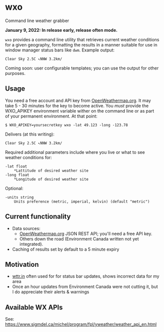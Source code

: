 # wxo
Command line weather grabber

**January 9, 2022: In release early, release often mode.**

`wxo` provides a command line utility that retrieves current weather conditions for a given geography,
formatting the results in a manner suitable for use in window manager status bars like
`dwm`. Example output:

    Clear Sky 2.5C ↖NNW 3.2km/

Coming soon: user configurable templates; you can use the output for other purposes.

## Usage

You need a free account and API key from
[OpenWeathermap.org](https://openweathermap.org/). It may take 5 - 30 minutes
for the key to become active. You *must* provide the WXO_APIKEY environment
variable wither on the command line or as part of your permanent environment.
At that point:

    $ WXO_APIKEY=yoursecretkey wxo -lat 49.123 -long -123.78

Delivers (at this writing):

    Clear Sky 2.5C ↖NNW 3.2km/

Required additional parameters include where you live or what to see weather
conditions for:

    -lat float
        *Lattitude of desired weather site
    -long float
        *Longitude of desired weather site

Optional:

    -units string
        Units preference (metric, imperial, kelvin) (default "metric")

## Current functionality

* Data sources:
    * [OpenWeathermap.org](https://openweathermap.org/) JSON REST API; you'll need a free API key.
    * Others down the road (Environment Canada written not yet integrated).
* Caching of results set by default to a 5 minute expiry

## Motivation

* [wttr.in]() often used for for status bar updates,  shows incorrect data for my area
* Once an hour updates from Environment Canada were not cutting it, but I do appreciate their alerts & warnings

## Available WX APIs

See: https://www.sigmdel.ca/michel/program/fpl/yweather/weather_api_en.html

